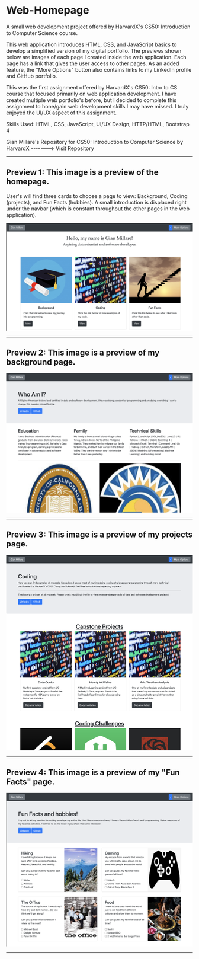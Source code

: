 # Web-Homepage
A small web development project offered by HarvardX's CS50: Introduction to Computer Science course.

This web application introduces HTML, CSS, and JavaScript basics to develop a simplified version of my digital portfolio. The previews shown below are images of each page I created inside the web application. Each page has a link that gives the user access to other pages. As an added feature, the "More Options" button also contains links to my LinkedIn profile and GitHub portfolio.

This was the first assignment offered by HarvardX's CS50: Intro to CS course that focused primarily on web application development. I have created multiple web portfolio's before, but I decided to complete this assignment to hone/gain web development skills I may have missed. I truly enjoyed the UI/UX aspect of this assignment.

Skills Used: HTML, CSS, JavaScript, UI/UX Design, HTTP/HTML, Bootstrap 4

Gian Millare's Repository for CS50: Introduction to Computer Science by HarvardX -------> Visit Repository

<hr>

<h2>Preview 1: This image is a preview of the homepage.</h2>
<p>User's will find three cards to choose a page to view: Background, Coding (projects), and Fun Facts (hobbies). A small introduction is displaced right under the navbar (which is constant throughout the other pages in the web application).</p>

<div align="center"> 
<img src="preview/home.png">
</div>

<hr>

<h2>Preview 2: This image is a preview of my background page.</h2>

<div align="center"> 
<img src="preview/bg.png">
</div>

<hr>

<h2>Preview 3: This image is a preview of my projects page.</h2>

<div align="center"> 
<img src="preview/coding.png">
</div>

<hr>

<h2>Preview 4: This image is a preview of my "Fun Facts" page.</h2>

<div align="center"> 
<img src="preview/gaming.png">
</div>

<hr>
